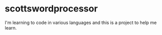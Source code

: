 # scottswordprocessor
I'm learning to code in various languages and this is a project to help me learn.
